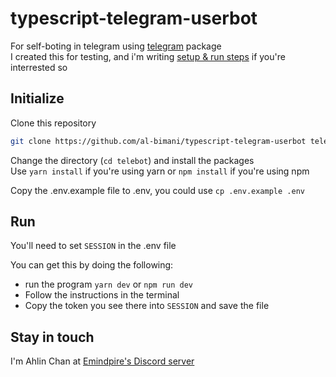 # typescript-telegram-userbot

For self-boting in telegram using [telegram](https://www.npmjs.com/package/telegram) package  
I created this for testing, and i'm writing [setup & run steps](##initialize) if you're interrested so

## Initialize
Clone this repository 
```zsh
git clone https://github.com/al-bimani/typescript-telegram-userbot telebot
```

Change the directory (`cd telebot`) and install the packages  
Use `yarn install` if you're using yarn or `npm install` if you're using npm

Copy the .env.example file to .env, you could use `cp .env.example .env`

## Run
You'll need to set `SESSION` in the .env file  

You can get this by doing the following:
- run the program `yarn dev` or `npm run dev`
- Follow the instructions in the terminal
- Copy the token you see there into `SESSION` and save the file

## Stay in touch
I'm Ahlin Chan at [Emindpire's Discord server](https://discord.gg/wrjjbvEVQq)
